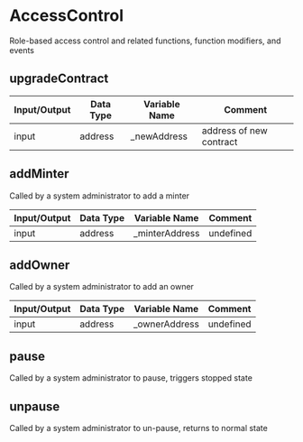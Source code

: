 # AccessControl
Role-based access control and related functions, function modifiers, and events
## upgradeContract


|Input/Output|Data Type|Variable Name|Comment|
|----------|----------|----------|----------|
|input|address|_newAddress|address of new contract|

## addMinter

Called by a system administrator to add a minter


|Input/Output|Data Type|Variable Name|Comment|
|----------|----------|----------|----------|
|input|address|_minterAddress|undefined|

## addOwner

Called by a system administrator to add an owner


|Input/Output|Data Type|Variable Name|Comment|
|----------|----------|----------|----------|
|input|address|_ownerAddress|undefined|

## pause

Called by a system administrator to pause, triggers stopped state


## unpause

Called by a system administrator to un-pause, returns to normal state



